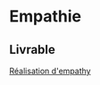 # Empathie

## Livrable
[Réalisation d'empathy](https://docs.google.com/presentation/d/1WkibTkxVvAtEwSUtbnktpjZTRztYOJby6Cckc1bsjlg/edit?usp=sharinghttps://docs.google.com/presentation/d/1WXBpP32E1y_TG1_mh6_5qJGhcXADqlIBHpuKcjQYcyY/edit#slide=id.g2acef800187_0_1087)